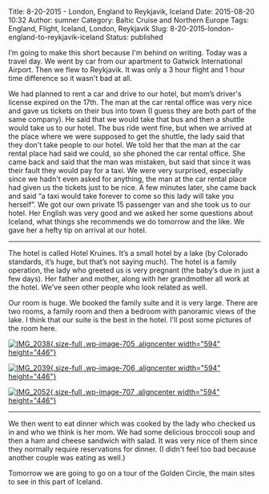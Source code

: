 Title: 8-20-2015 - London, England to Reykjavik, Iceland
Date: 2015-08-20 10:32
Author: sumner
Category: Baltic Cruise and Northern Europe
Tags: England, Flight, Iceland, London, Reykjavik
Slug: 8-20-2015-london-england-to-reykjavik-iceland
Status: published

I’m going to make this short because I'm behind on writing. Today was a
travel day. We went by car from our apartment to Gatwick International
Airport. Then we flew to Reykjavik. It was only a 3 hour flight and 1
hour time difference so it wasn't bad at all.

We had planned to rent a car and drive to our hotel, but mom’s driver's
license expired on the 17th. The man at the car rental office was very
nice and gave us tickets on their bus into town (I guess they are both
part of the same company). He said that we would take that bus and then
a shuttle would take us to our hotel. The bus ride went fine, but when
we arrived at the place where we were supposed to get the shuttle, the
lady said that they don't take people to our hotel. We told her that the
man at the car rental place had said we could, so she phoned the car
rental office. She came back and said that the man was mistaken, but
said that since it was their fault they would pay for a taxi. We were
very surprised, especially since we hadn't even asked for anything, the
man at the car rental place had given us the tickets just to be nice. A
few minutes later, she came back and said “a taxi would take forever to
come so this lady will take you herself”. We got our own private 15
passenger van and she took us to our hotel. Her English was very good
and we asked her some questions about Iceland, what things she
recommends we do tomorrow and the like. We gave her a hefty tip on
arrival at our hotel.

------------------------------------------------------------------------

The hotel is called Hotel Kruines. It’s a small hotel by a lake (by
Colorado standards, it’s huge, but that’s not saying much). The hotel is
a family operation, the lady who greeted us is very pregnant (the baby’s
due in just a few days). Her father and mother, along with her
grandmother all work at the hotel. We've seen other people who look
related as well.

Our room is huge. We booked the family suite and it is very large. There
are two rooms, a family room and then a bedroom with panoramic views of
the lake. I think that our suite is the best in the hotel. I'll post
some pictures of the room here.

[![IMG\_2038](http://www.the-evans.family/sumner/blog/wp-content/uploads/2015/08/img_2038-1.jpg){.size-full
.wp-image-705 .aligncenter width="594"
height="446"}](http://www.the-evans.family/sumner/blog/wp-content/uploads/2015/08/img_2038-1.jpg)

[![IMG\_2039](http://www.the-evans.family/sumner/blog/wp-content/uploads/2015/08/img_2039-1.jpg){.size-full
.wp-image-706 .aligncenter width="594"
height="446"}](http://www.the-evans.family/sumner/blog/wp-content/uploads/2015/08/img_2039-1.jpg)

[![IMG\_2052](http://www.the-evans.family/sumner/blog/wp-content/uploads/2015/08/img_2052-2.jpg){.size-full
.wp-image-707 .aligncenter width="594"
height="446"}](http://www.the-evans.family/sumner/blog/wp-content/uploads/2015/08/img_2052-2.jpg)

------------------------------------------------------------------------

We then went to eat dinner which was cooked by the lady who checked us
in and who we think is her mom. We had some delicious broccoli soup and
then a ham and cheese sandwich with salad. It was very nice of them
since they normally require reservations for dinner. (I didn't feel too
bad because another couple was eating as well.)

Tomorrow we are going to go on a tour of the Golden Circle, the main
sites to see in this part of Iceland.

